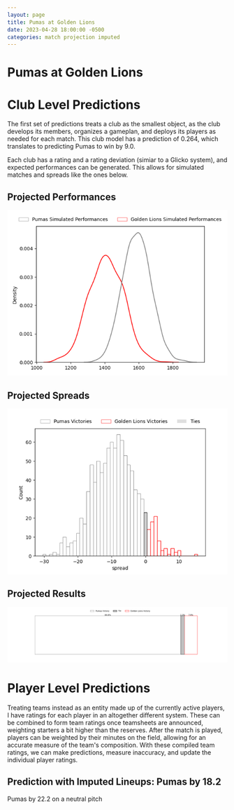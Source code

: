 ```yaml
---  
layout: page  
title: Pumas at Golden Lions  
date: 2023-04-28 18:00:00 -0500  
categories: match projection imputed  
---
```

# Pumas at Golden Lions

# Club Level Predictions


The first set of predictions treats a club as the smallest object, as the club develops its members, organizes a gameplan, and deploys its players as needed for each match. This club model has a prediction of 0.264, which translates to predicting Pumas to win by 9.0.

Each club has a rating and a rating deviation (simiar to a Glicko system), and expected performances can be generated. This allows for simulated matches and spreads like the ones below.
## Projected Performances


![Projected Performances](plots/performances_2023-04-28-GoldenLions-Pumas.png)
## Projected Spreads


![Projected Spreads](plots/spreads_2023-04-28-GoldenLions-Pumas.png)
## Projected Results


![Projected Results](plots/resultbar_2023-04-28-GoldenLions-Pumas.png)
# Player Level Predictions


Treating teams instead as an entity made up of the currently active players, I have ratings for each player in an altogether different system. These can be combined to form team ratings once teamsheets are announced, weighting starters a bit higher than the reserves. After the match is played, players can be weighted by their minutes on the field, allowing for an accurate measure of the team's composition. With these compiled team ratings, we can make predictions, measure inaccuracy, and update the individual player ratings.
## Prediction with Imputed Lineups: Pumas by 18.2


Pumas by 22.2 on a neutral pitch

